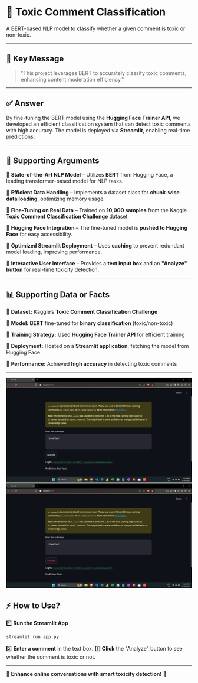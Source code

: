 # 🚀 Toxic Comment Classification
A BERT-based NLP model to classify whether a given comment is toxic or non-toxic.

---

## 🎯 Key Message
> "This project leverages BERT to accurately classify toxic comments, enhancing content moderation efficiency."

---

## ✅ Answer
By fine-tuning the BERT model using the **Hugging Face Trainer API**, we developed an efficient classification system that can detect toxic comments with high accuracy. The model is deployed via **Streamlit**, enabling real-time predictions.

---

## 📌 Supporting Arguments

🔹 **State-of-the-Art NLP Model** – Utilizes **BERT** from Hugging Face, a leading transformer-based model for NLP tasks.

🔹 **Efficient Data Handling** – Implements a dataset class for **chunk-wise data loading**, optimizing memory usage.

🔹 **Fine-Tuning on Real Data** – Trained on **10,000 samples** from the Kaggle **Toxic Comment Classification Challenge** dataset.

🔹 **Hugging Face Integration** – The fine-tuned model is **pushed to Hugging Face** for easy accessibility.

🔹 **Optimized Streamlit Deployment** – Uses **caching** to prevent redundant model loading, improving performance.

🔹 **Interactive User Interface** – Provides a **text input box** and an **"Analyze" button** for real-time toxicity detection.

---

## 📊 Supporting Data or Facts

📌 **Dataset:** Kaggle’s **Toxic Comment Classification Challenge**

📌 **Model:** **BERT** fine-tuned for **binary classification** (toxic/non-toxic)

📌 **Training Strategy:** Used **Hugging Face Trainer API** for efficient training

📌 **Deployment:** Hosted on a **Streamlit application**, fetching the model from Hugging Face

📌 **Performance:** Achieved **high accuracy** in detecting toxic comments

---
![Sessions](S1.png)
![Sessions](S2.png)
## ⚡ How to Use?
1️⃣ **Run the Streamlit App**
   ```bash
   streamlit run app.py
   ```
2️⃣ **Enter a comment** in the text box.
3️⃣ **Click** the "Analyze" button to see whether the comment is toxic or not.

---

🚀 **Enhance online conversations with smart toxicity detection!** 🎯

